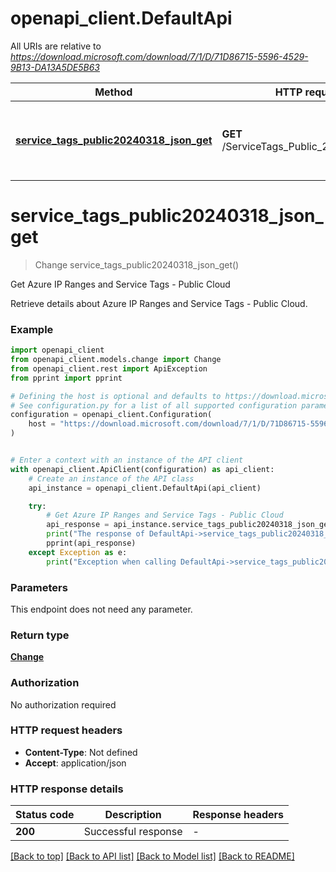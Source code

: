 # openapi_client.DefaultApi

All URIs are relative to *https://download.microsoft.com/download/7/1/D/71D86715-5596-4529-9B13-DA13A5DE5B63*

Method | HTTP request | Description
------------- | ------------- | -------------
[**service_tags_public20240318_json_get**](DefaultApi.md#service_tags_public20240318_json_get) | **GET** /ServiceTags_Public_20240318.json | Get Azure IP Ranges and Service Tags - Public Cloud


# **service_tags_public20240318_json_get**
> Change service_tags_public20240318_json_get()

Get Azure IP Ranges and Service Tags - Public Cloud

Retrieve details about Azure IP Ranges and Service Tags - Public Cloud.

### Example


```python
import openapi_client
from openapi_client.models.change import Change
from openapi_client.rest import ApiException
from pprint import pprint

# Defining the host is optional and defaults to https://download.microsoft.com/download/7/1/D/71D86715-5596-4529-9B13-DA13A5DE5B63
# See configuration.py for a list of all supported configuration parameters.
configuration = openapi_client.Configuration(
    host = "https://download.microsoft.com/download/7/1/D/71D86715-5596-4529-9B13-DA13A5DE5B63"
)


# Enter a context with an instance of the API client
with openapi_client.ApiClient(configuration) as api_client:
    # Create an instance of the API class
    api_instance = openapi_client.DefaultApi(api_client)

    try:
        # Get Azure IP Ranges and Service Tags - Public Cloud
        api_response = api_instance.service_tags_public20240318_json_get()
        print("The response of DefaultApi->service_tags_public20240318_json_get:\n")
        pprint(api_response)
    except Exception as e:
        print("Exception when calling DefaultApi->service_tags_public20240318_json_get: %s\n" % e)
```



### Parameters

This endpoint does not need any parameter.

### Return type

[**Change**](Change.md)

### Authorization

No authorization required

### HTTP request headers

 - **Content-Type**: Not defined
 - **Accept**: application/json

### HTTP response details

| Status code | Description | Response headers |
|-------------|-------------|------------------|
**200** | Successful response |  -  |

[[Back to top]](#) [[Back to API list]](../README.md#documentation-for-api-endpoints) [[Back to Model list]](../README.md#documentation-for-models) [[Back to README]](../README.md)

